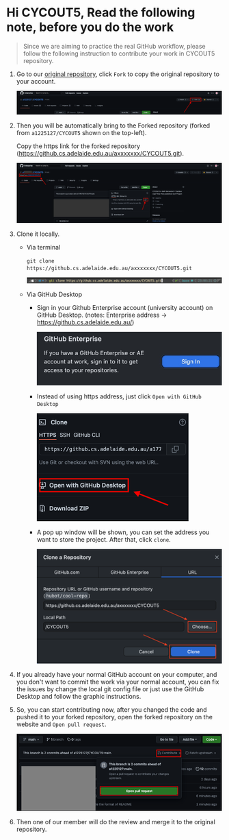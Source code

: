 

# Hi CYCOUT5, Read the following note, before you do the work

> Since we are aiming to practice the real GitHub workflow, please follow the following instruction to contribute your work in CYCOUT5 repository.

1. Go to our [original repository](https://github.cs.adelaide.edu.au/a1225127/CYCOUT5), click `Fork` to copy the original repository to your account. 

   ![fork](Images/fork.png)

2. Then you will be automatically bring to the Forked repository (forked from `a1225127/CYCOUT5` shown on the top-left). 

   Copy the https link for the forked repository (https://github.cs.adelaide.edu.au/axxxxxxx/CYCOUT5.git).

   ![forked_from](Images/forked_from.png)

3. Clone it locally.

   * Via terminal

     `git clone https://github.cs.adelaide.edu.au/axxxxxxx/CYCOUT5.git`

     ![clone_terminal](Images/clone_terminal.png)

   * Via GitHub Desktop

     * Sign in your Github Enterprise account (university account) on GitHub Desktop. (notes: Enterprise address -> https://github.cs.adelaide.edu.au/)
     
         ![Enterprise](Images/Enterprise.jpeg)

     *  Instead of using https address, just click `Open with GitHub Desktop`
     
         ![open_desktop](Images/open_desktop.png)

     * A pop up window will be shown, you can set the address you want to store the project. After that, click `clone`.

         ![pop_up](Images/pop_up.png)

4. If you already have your normal GitHub account on your computer, and you don't want to commit the work via your normal account, you can fix the issues by change the local git config file or just use the GitHub Desktop and follow the graphic instructions.

5. So, you can start contributing now, after you changed the code and pushed it to your forked repository, open the forked repository on the website and `Open pull request`.

   ![open_pull_req](Images/open_pull_req.png)

6. Then one of our member will do the review and merge it to the original repository.




